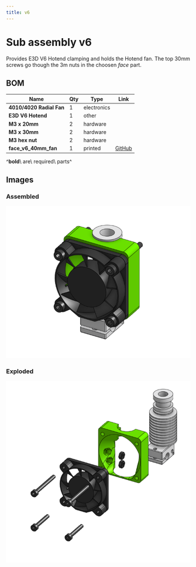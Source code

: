 ```yaml
---
title: v6
---
```



# Sub assembly v6 

Provides E3D V6 Hotend clamping and holds the Hotend fan. The top 30mm 
screws go though the 3m nuts in the choosen _face_ part.

## BOM

| Name | Qty | Type | Link |
| ---- | --- | ---- | ---- |
| **4010/4020 Radial Fan** | 1 | electronics |  |
| **E3D V6 Hotend** | 1 | other |  |
| **M3 x 20mm** | 2 | hardware |  |
| **M3 x 30mm** | 2 | hardware |  |
| **M3 hex nut** | 2 | hardware |  |
| **face_v6_40mm_fan** | 1 | printed | [GitHub](https://github.com/pkucmus/EVA/tree/master/stl/Faces/face_v6_40mm_fan.stl) |

^**bold**\ are\ required\ parts^


## Images

### Assembled

![](../assets/images/sub_assemblies/v6.png)

### Exploded

![](../assets/images/sub_assemblies/v6_exploded.png)
